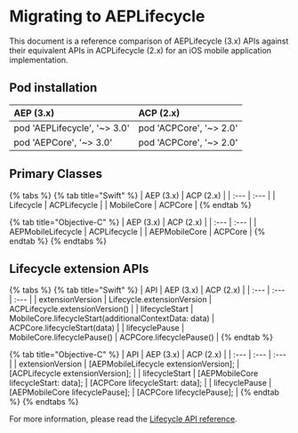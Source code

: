 # Migrating to AEPLifecycle

This document is a reference comparison of AEPLifecycle \(3.x\) APIs against their equivalent APIs in ACPLifecycle \(2.x\) for an iOS mobile application implementation.

## Pod installation

| AEP \(3.x\) | ACP \(2.x\) |
| :--- | :--- |
| pod 'AEPLifecycle', '~&gt; 3.0' | pod 'ACPCore', '~&gt; 2.0' |
| pod 'AEPCore', '~&gt; 3.0' | pod 'ACPCore', '~&gt; 2.0' |

## Primary Classes

{% tabs %}
{% tab title="Swift" %}
| AEP \(3.x\) | ACP \(2.x\) |
| :--- | :--- |
| Lifecycle | ACPLifecycle |
| MobileCore | ACPCore |
{% endtab %}

{% tab title="Objective-C" %}
| AEP \(3.x\) | ACP \(2.x\) |
| :--- | :--- |
| AEPMobileLifecycle | ACPLifecycle |
| AEPMobileCore | ACPCore |
{% endtab %}
{% endtabs %}

## Lifecycle extension APIs

{% tabs %}
{% tab title="Swift" %}
| API | AEP \(3.x\) | ACP \(2.x\) |
| :--- | :--- | :--- |
| extensionVersion | Lifecycle.extensionVersion | ACPLifecycle.extensionVersion\(\) |
| lifecycleStart | MobileCore.lifecycleStart\(additionalContextData: data\) | ACPCore.lifecycleStart\(data\) |
| lifecyclePause | MobileCore.lifecyclePause\(\) | ACPCore.lifecyclePause\(\) |
{% endtab %}

{% tab title="Objective-C" %}
| API | AEP \(3.x\) | ACP \(2.x\) |
| :--- | :--- | :--- |
| extensionVersion | \[AEPMobileLifecycle extensionVersion\]; | \[ACPLifecycle extensionVersion\]; |
| lifecycleStart | \[AEPMobileCore lifecycleStart: data\]; | \[ACPCore lifecycleStart: data\]; |
| lifecyclePause | \[AEPMobileCore lifecyclePause\]; | \[ACPCore lifecyclePause\]; |
{% endtab %}
{% endtabs %}

For more information, please read the [Lifecycle API reference](https://aep-sdks.gitbook.io/docs/foundation-extensions/mobile-core/lifecycle/lifecycle-api-reference).


